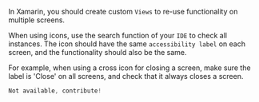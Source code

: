 In Xamarin, you should create custom `Views` to re-use functionality on multiple screens.

When using icons, use the search function of your `IDE` to check all instances. The icon should have the same `accessibility label` on each screen, and the functionality should also be the same.

For example, when using a cross icon for closing a screen, make sure the label is 'Close' on all screens, and check that it always closes a screen.

```csharp
Not available, contribute!
```
